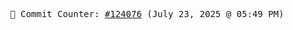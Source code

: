 <p align="center">
    <samp>
        📮 Commit Counter: <a href="https://github.com/Javascript-void0/Javascript-void0/commits/main">#124076</a> (July 23, 2025 @ 05:49 PM)
    </samp>
</p>